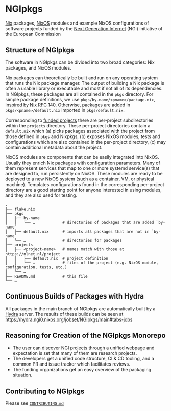 # NGIpkgs

[Nix] packages, [NixOS] modules and example NixOS configurations
of software projects funded by
the [Next Generation Internet][NGI] (NGI) initiative of the European Commission

## Structure of NGIpkgs

The software in NGIpkgs can be divided into two broad categories: Nix packages, and NixOS modules.

Nix packages can theoretically be built and run on any operating system that runs the Nix package manager.
The output of building a Nix package is often a usable library or executable and most if not all of its dependencies.
In NGIpkgs, these packages are all contained in the `pkgs` directory.
For simple package definitions, we use `pkgs/by-name/<pname>/package.nix`, inspired by [Nix RFC 140][rfc-140].
Otherwise, packages are added in `pkgs/<pname>/default.nix` imported in `pkgs/default.nix`.

Corresponding to [funded projects](https://nlnet.nl/project/) there are per-project subdirectories within the `projects` directory.
These per-project directories contain a `default.nix` which
(a) picks packages associated with the project from those defined in `pkgs` and Nixpkgs,
(b) exposes NixOS modules, tests and configurations which are also contained in the per-project directory,
(c) may contain additional metadata about the project.

NixOS modules are components that can be easily integrated into NixOS.
Usually they enrich Nix packages with configuration parameters.
Many of them represent services that map to one or more systemd service(s) that are designed to, run persistently on NixOS.
These modules are ready to be deployed to a new NixOS system (such as a container, VM, or physical machine).
Templates configurations found in the corresponding per-project directory are a good starting point for anyone interested in using modules, and they are also used for testing.

```
.
├── flake.nix
├── pkgs
│   ├── by-name
│   │   └── …            # directories of packages that are added `by-name`
│   ├── default.nix      # imports all packages that are not in `by-name`
│   └── …                # directories for packages
├── projects
│   ├── <project-name>   # names match with those at https://nlnet.nl/project
│   │   ├── default.nix  # project definition
│   │   └── …            # files of the project (e.g. NixOS module, configuration, tests, etc.)
│   └── …
├── README.md            # this file
└── …
```

## Continuous Builds of Packages with Hydra

All packages in the main branch of NGIpkgs are automatically built by a [Hydra](https://github.com/NixOS/hydra) server.
The results of these builds can be seen at <https://hydra.ngi0.nixos.org/jobset/NGIpkgs/main#tabs-jobs>

## Reasoning for Creation of the NGIpkgs Monorepo

- The user can discover NGI projects through a unified webpage and expectation is set that many of them are research projects.
- The developers get a unified code structure, CI & CD tooling, and a common PR and issue tracker which facilitates reviews.
- The funding organizations get an easy overview of the packaging situation.

## Contributing to NGIpkgs

Please see [`CONTRIBUTING.md`](CONTRIBUTING.md)

[Nix]: https://nixos.org/manual/nix
[NixOS]: https://nixos.org/manual/nixos
[NGI]: https://www.ngi.eu
[rfc-140]: https://github.com/NixOS/rfcs/blob/c8569f6719356009204133cd00d92010889ed56d/rfcs/0140-simple-package-paths.md